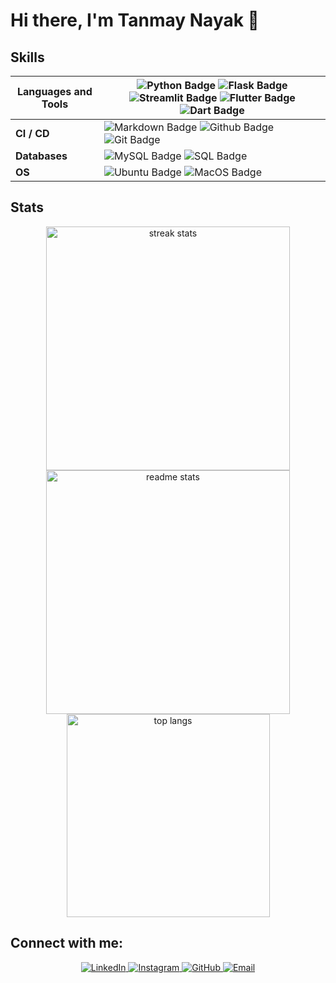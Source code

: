 <h1>Hi there, I'm Tanmay Nayak 👋</h1>

## Skills

| **Languages and Tools** | ![Python Badge](https://img.shields.io/badge/-Python-3776AB?style=flat&logo=Python&logoColor=white) ![Flask Badge](https://img.shields.io/badge/-Flask-3776AB?style=flat&logo=Flask&logoColor=white) ![Streamlit Badge](https://img.shields.io/badge/-Streamlit-FF4B4B?style=flat&logo=Streamlit&logoColor=white) ![Flutter Badge](https://img.shields.io/badge/-Flutter-02569B?style=flat&logo=Flutter&logoColor=white) ![Dart Badge](https://img.shields.io/badge/-Dart-0175C2?style=flat&logo=Dart&logoColor=white) |
|--------------------------|------------------------------------------------------------------------------------------------------------------------------------------------------------------------------------------------------------------------------------------------------------------------------------------------------------------------------------------------------------------------------------------------------------------------------------------------------------------------------------------------------------------------------------------------------------------------------------------------------------------------------------------------------------------------------------------------------------------------------------------------------------------------------------------------------------------------------------------------------------------------------------------------------------------|
| **CI / CD**              | ![Markdown Badge](https://img.shields.io/badge/-Markdown-2088FF?style=flat&logo=Markdown&logoColor=white) ![Github Badge](https://img.shields.io/badge/-Github-2088FF?style=flat&logo=Github&logoColor=white) ![Git Badge](https://img.shields.io/badge/-Git-2088FF?style=flat&logo=Git&logoColor=white)                                                                                                                                                                                                                                                                                                                                                                                                                                                                                                                                                                                                                 |
| **Databases**            | ![MySQL Badge](https://img.shields.io/badge/MySQL-00f?style=flat-square&logo=mysql&logoColor=white) ![SQL Badge](https://img.shields.io/badge/SQL-000?style=flat-square&logo=postgresql&logoColor=blue)                                                                                                                                                                                                                                                                                                                                                                                                                                                                                                                                                                                                                                                                                                                                          |
| **OS**                   | ![Ubuntu Badge](https://img.shields.io/badge/Ubuntu-E95420?style=flat-square&logo=ubuntu&logoColor=white) ![MacOS Badge](https://img.shields.io/badge/MacOS-000?style=flat-square&logo=apple&logoColor=white)                                                                                                                                                                                                                                                                                                                                                                                                                                                                                                                                                                                                                                                                                                                                       |

## Stats

<div align=center>
  <img width=390 src="https://streak-stats.demolab.com/?user=TanmayN22&count_private=true&theme=react&border_radius=10" alt="streak stats"/>
  <img width=390 src="https://github-readme-stats.vercel.app/api?username=TanmayN22&show_icons=true&theme=react&rank_icon=github&border_radius=10" alt="readme stats" />
  <img width=325 align="center" src="https://github-readme-stats.vercel.app/api/top-langs/?username=TanmayN22&hide=HTML&langs_count=8&layout=compact&theme=react&border_radius=10&size_weight=0.5&count_weight=0.5&exclude_repo=github-readme-stats" alt="top langs" />
</div>

## Connect with me:

<p align="center">
  <a href="https://www.linkedin.com/in/tanmay-nayak-272532261/" target="_blank">
    <img src="https://img.shields.io/badge/-LinkedIn-%230077B5?style=for-the-badge&logo=linkedin&logoColor=white" alt="LinkedIn"/>
  </a>
  <a href="https://www.instagram.com/cons.tan22/" target="_blank">
    <img src="https://img.shields.io/badge/-Instagram-%23E4405F?style=for-the-badge&logo=instagram&logoColor=white" alt="Instagram"/>
  </a>
  <a href="https://github.com/TanmayN22" target="_blank">
    <img src="https://img.shields.io/badge/-GitHub-%23181717?style=for-the-badge&logo=github&logoColor=white" alt="GitHub"/>
  </a>
  <a href="mailto:nayaktanmayg@gmail.com" target="_blank">
    <img src="https://img.shields.io/badge/-Email-%23D14836?style=for-the-badge&logo=gmail&logoColor=white" alt="Email"/>
  </a>
</p>
